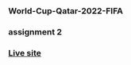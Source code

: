 ### World-Cup-Qatar-2022-FIFA
### assignment 2
### [Live site](https://taiyebnirjhar.github.io/World-Cup-Qatar-2022-FIFA/)
 

